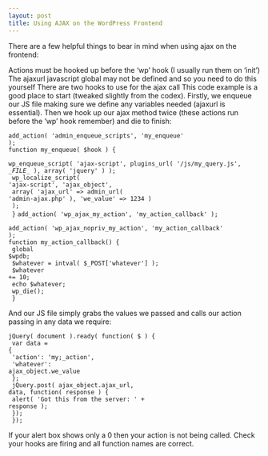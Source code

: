 ```yaml
---
layout: post
title: Using AJAX on the WordPress Frontend
---
```


There are a few helpful things to bear in mind when using ajax on the frontend:

Actions must be hooked up before the ‘wp’ hook (I usually run them on ‘init’)
The ajaxurl javascript global may not be defined and so you need to do this yourself
There are two hooks to use for the ajax call
This code example is a good place to start (tweaked slightly from the codex). Firstly, we enqueue our JS file making sure we define any variables needed (ajaxurl is essential). Then we hook up our ajax method twice (these actions run before the ‘wp’ hook remember) and die to finish:

<code>add_action( 'admin_enqueue_scripts', 'my_enqueue' );</code><br />
<code>function my_enqueue( $hook ) {<br />
  wp_enqueue_script( 'ajax-script', plugins_url( '/js/my_query.js', \__FILE\__ ), array( 'jquery' ) );<br />
  wp_localize_script( 'ajax-script', 'ajax_object',<br />
    array( 'ajax_url' => admin_url( 'admin-ajax.php' ), 'we_value' => 1234 )<br />
  );<br />
}</code>
<code>add_action( 'wp_ajax_my_action', 'my_action_callback' );<br />
add_action( 'wp_ajax_nopriv_my_action', 'my_action_callback' );</code><br />
<code>function my_action_callback() {<br />
  global $wpdb;<br />
  $whatever = intval( $_POST['whatever'] );<br />
  $whatever += 10;<br />
  echo $whatever;<br />
  wp_die();<br />
}</code>

And our JS file simply grabs the values we passed and calls our action passing in any data we require:

<code>jQuery( document ).ready( function( $ ) {<br />
  var data = {<br />
    'action': 'my;_action',<br />
		'whatever': ajax_object.we_value<br />
	};<br />
	jQuery.post( ajax_object.ajax_url, data, function( response ) {<br />
		alert( 'Got this from the server: ' + response );<br />
	});<br />
});</code>

If your alert box shows only a 0 then your action is not being called. Check your hooks are firing and all function names are correct.
